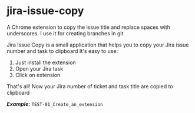 # jira-issue-copy
A Chrome extension to copy the issue title and replace spaces with underscores. I use it for creating branches in git

Jira Issue Copy is a small application that helps you to copy your Jira issue number and task to clipboard
It's easy to use:
1. Just install the extension
2. Open your Jira task
3. Click on extension

That's all! Now your Jira number of ticket and task title are copied to clipboard

***Example:*** `TEST-01_Create_an_extension`
